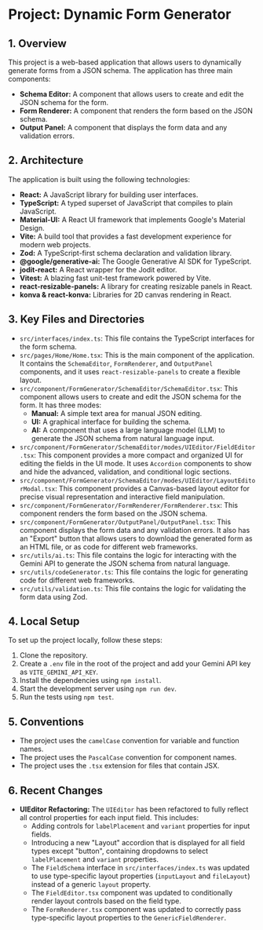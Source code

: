 # Project: Dynamic Form Generator

## 1. Overview

This project is a web-based application that allows users to dynamically generate forms from a JSON schema. The application has three main components:

*   **Schema Editor:** A component that allows users to create and edit the JSON schema for the form.
*   **Form Renderer:** A component that renders the form based on the JSON schema.
*   **Output Panel:** A component that displays the form data and any validation errors.

## 2. Architecture

The application is built using the following technologies:

*   **React:** A JavaScript library for building user interfaces.
*   **TypeScript:** A typed superset of JavaScript that compiles to plain JavaScript.
*   **Material-UI:** A React UI framework that implements Google's Material Design.
*   **Vite:** A build tool that provides a fast development experience for modern web projects.
*   **Zod:** A TypeScript-first schema declaration and validation library.
*   **@google/generative-ai:** The Google Generative AI SDK for TypeScript.
*   **jodit-react:** A React wrapper for the Jodit editor.
*   **Vitest:** A blazing fast unit-test framework powered by Vite.
*   **react-resizable-panels:** A library for creating resizable panels in React.
*   **konva & react-konva:** Libraries for 2D canvas rendering in React.

## 3. Key Files and Directories

*   `src/interfaces/index.ts`: This file contains the TypeScript interfaces for the form schema.
*   `src/pages/Home/Home.tsx`: This is the main component of the application. It contains the `SchemaEditor`, `FormRenderer`, and `OutputPanel` components, and it uses `react-resizable-panels` to create a flexible layout.
*   `src/component/FormGenerator/SchemaEditor/SchemaEditor.tsx`: This component allows users to create and edit the JSON schema for the form. It has three modes:
    *   **Manual:** A simple text area for manual JSON editing.
    *   **UI:** A graphical interface for building the schema.
    *   **AI:** A component that uses a large language model (LLM) to generate the JSON schema from natural language input.
*   `src/component/FormGenerator/SchemaEditor/modes/UIEditor/FieldEditor.tsx`: This component provides a more compact and organized UI for editing the fields in the UI mode. It uses `Accordion` components to show and hide the advanced, validation, and conditional logic sections.
*   `src/component/FormGenerator/SchemaEditor/modes/UIEditor/LayoutEditorModal.tsx`: This component provides a Canvas-based layout editor for precise visual representation and interactive field manipulation.
*   `src/component/FormGenerator/FormRenderer/FormRenderer.tsx`: This component renders the form based on the JSON schema.
*   `src/component/FormGenerator/OutputPanel/OutputPanel.tsx`: This component displays the form data and any validation errors. It also has an "Export" button that allows users to download the generated form as an HTML file, or as code for different web frameworks.
*   `src/utils/ai.ts`: This file contains the logic for interacting with the Gemini API to generate the JSON schema from natural language.
*   `src/utils/codeGenerator.ts`: This file contains the logic for generating code for different web frameworks.
*   `src/utils/validation.ts`: This file contains the logic for validating the form data using Zod.

## 4. Local Setup

To set up the project locally, follow these steps:

1.  Clone the repository.
2.  Create a `.env` file in the root of the project and add your Gemini API key as `VITE_GEMINI_API_KEY`.
3.  Install the dependencies using `npm install`.
4.  Start the development server using `npm run dev`.
5.  Run the tests using `npm test`.

## 5. Conventions

*   The project uses the `camelCase` convention for variable and function names.
*   The project uses the `PascalCase` convention for component names.
*   The project uses the `.tsx` extension for files that contain JSX.

## 6. Recent Changes

*   **UIEditor Refactoring:** The `UIEditor` has been refactored to fully reflect all control properties for each input field. This includes:
    *   Adding controls for `labelPlacement` and `variant` properties for input fields.
    *   Introducing a new "Layout" accordion that is displayed for all field types except "button", containing dropdowns to select `labelPlacement` and `variant` properties.
    *   The `FieldSchema` interface in `src/interfaces/index.ts` was updated to use type-specific layout properties (`inputLayout` and `fileLayout`) instead of a generic `layout` property.
    *   The `FieldEditor.tsx` component was updated to conditionally render layout controls based on the field type.
    *   The `FormRenderer.tsx` component was updated to correctly pass type-specific layout properties to the `GenericFieldRenderer`.